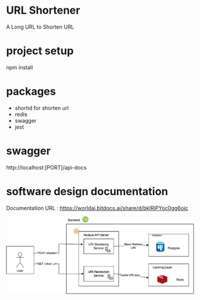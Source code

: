 # URL Shortener
A Long URL to Shorten URL

# project setup
npm install

# packages
- shortid for shorten url
- redis
- swagger
- jest

# swagger
http://localhost:[PORT]/api-docs

# software design documentation

Documentation URL : https://worldai.bitdocs.ai/share/d/bkIRiPYoc0gg6ojc




![URL Shortner Architecture Diagram](./images/url_shortner.jpg)
